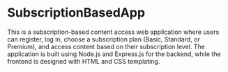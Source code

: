 # SubscriptionBasedApp
This is a subscription-based content access web application where users can register, log in, choose a subscription plan (Basic, Standard, or Premium), and access content based on their subscription level. The application is built using Node.js and Express.js for the backend, while the frontend is designed with HTML and CSS templating.

